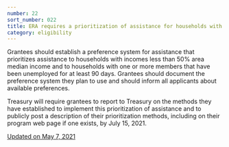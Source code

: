 ```yaml
---
number: 22
sort_number: 022
title: ERA requires a prioritization of assistance for households with incomes less than 50% of area median income or households with one or more individuals that have not been employed for the 90-day period preceding the date of application. How should grantees prioritize assistance?
category: eligibility
---
```


Grantees should establish a preference system for assistance that prioritizes assistance to households with incomes less than 50% area median income and to households with one or more members that have been unemployed for at least 90 days. Grantees should document the preference system they plan to use and should inform all applicants about available preferences.

Treasury will require grantees to report to Treasury on the methods they have established to implement this prioritization of assistance and to publicly post a description of their prioritization methods, including on their program web page if one exists, by July 15, 2021.

<a href="{{ site.baseurl }}/implementation-guidance/changes/" class="era-guidance__datestamp">Updated on May 7, 2021</a>